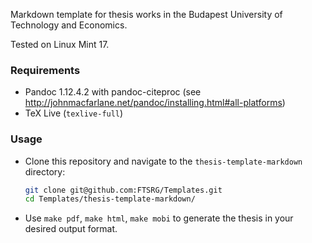 Markdown template for thesis works in the Budapest University of Technology and Economics.

Tested on Linux Mint 17.

### Requirements

* Pandoc 1.12.4.2 with pandoc-citeproc (see http://johnmacfarlane.net/pandoc/installing.html#all-platforms)
* TeX Live (`texlive-full`)

### Usage

* Clone this repository and navigate to the `thesis-template-markdown` directory:
  ```bash
  git clone git@github.com:FTSRG/Templates.git
  cd Templates/thesis-template-markdown/
  ```
  
* Use `make pdf`, `make html`, `make mobi` to generate the thesis in your desired output format.
